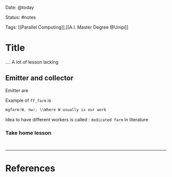 Date: @today

Status: #notes

Tags: [[Parallel Computing]],[[A.I. Master Degree @Unipi]]


# Title


.... A lot of lesson lacking


## Emitter and collector

Emitter are

Example of `ff_farm` is

```c++
mgfarm(W, nw); \\Where W usually is our work
```

Idea to have different workers is called : `dedicated farm` in literature




### Take home lesson

```ad-summary


```


---
# References


